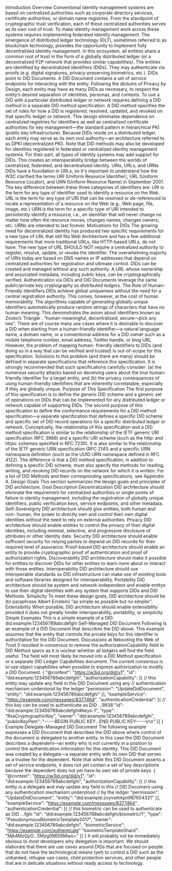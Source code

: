 Introduction Overview Conventional identity management systems are based on centralized authorities such as corporate directory services, certificate authorities, or domain name registries. From the standpoint of cryptographic trust verification, each of these centralized authorities serves as its own root of trust. To make identity management work across these systems requires implementing federated identity management. The emergence of distributed ledger technology (DLT), sometimes referred to as blockchain technology, provides the opportunity to implement fully decentralized identity management. In this ecosystem, all entities share a common root of trust in the form of a globally distributed ledger (or a decentralized P2P network that provides similar capabilities). The entities are identified by decentralized identifiers (DIDs). They may authenticate via proofs (e.g. digital signatures, privacy-preserving biometrics, etc.). DIDs point to DID Documents. A DID Document contains a set of service endpoints for interacting with the entity. Following the dictums of Privacy by Design, each entity may have as many DIDs as necessary, to respect the entity’s desired separation of identities, personas, and contexts. To use a DID with a particular distributed ledger or network requires defining a DID method in a separate DID method specification. A DID method specifies the set of rules for how a DID is registered, resolved, updated, and revoked on that specific ledger or network. This design eliminates dependence on centralized registries for identifiers as well as centralized certificate authorities for key management—the standard pattern in hierarchical PKI (public key infrastructure). Because DIDs reside on a distributed ledger, each entity may serve as its own root authority—an architecture referred to as DPKI (decentralized PKI). Note that DID methods may also be developed for identities registered in federated or centralized identity management systems. For their part, all types of identity systems may add support for DIDs. This creates an interoperability bridge between the worlds of centralized, federated, and decentralized identity. URIs, URLs, and URNs DIDs have a foundation in URLs, so it's important to understand how the W3C clarified the terms URI (Uniform Resource Identifier), URL (Uniform Resource Locator), and URN (Uniform Resource Name) in September 2001. The key difference between these three categories of identifiers are: URI is the term for any type of identifier used to identify a resource on the Web. URL is the term for any type of URI that can be resolved or de-referenced to locate a representation of a resource on the Web (e.g., Web page, file, image, etc.) URN is the term for a specific type of URI intended to persistently identify a resource, i.e., an identifier that will never change no matter how often the resource moves, changes names, changes owners, etc. URNs are intended to last forever. Motivations for DIDs The growing need for decentralized identity has produced two specific requirements for a new type of URL that still fits Web Architecture and has a few additional requirements that more traditional URLs, like HTTP-based URLs, do not have: The new type of URL SHOULD NOT require a centralized authority to register, resolve, update, or revoke the identifier. The overwhelming majority of URIs today are based on DNS names or IP addresses that depend on centralized authorities for registration and ultimate control. DIDs can be created and managed without any such authority. A URL whose ownership and associated metadata, including public keys, can be cryptographically verified. Authentication via DIDs and DID Documents leverage the same public/private key cryptography as distributed ledgers. The Role of Human-Friendly Identifiers DIDs achieve global uniqueness without the need for a central registration authority. This comes, however, at the cost of human memorability. The algorithms capable of generating globally unique identifiers automatically produce random strings of characters that have no human meaning. This demonstrates the axiom about identifiers known as Zooko’s Triangle : "human-meaningful, decentralized, secure—pick any two". There are of course many use cases where it is desirable to discover a DID when starting from a human-friendly identifier—a natural language name, a domain name, or a conventional address for a DID owner such as a mobile telephone number, email address, Twitter handle, or blog URL. However, the problem of mapping human- friendly identifiers to DIDs (and doing so in a way that can be verified and trusted) is out-of-scope for this specification. Solutions to this problem (and there are many) should be defined in separate specifications that reference this specification. It is strongly recommended that such specifications carefully consider: (a) the numerous security attacks based on deceiving users about the true human-friendly identifier for a target entity, and (b) the privacy consequences of using human-friendly identifiers that are inherently correlatable, especially if they are globally unique. Purpose of This Specification The first purpose of this specification is to define the generic DID scheme and a generic set of operations on DIDs that can be implemented for any distributed ledger or network capable of supporting DIDs. The second purpose of this specification to define the conformance requirements for a DID method specification—a separate specification that defines a specific DID scheme and specific set of DID record operations for a specific distributed ledger or network. Conceptually, the relationship of this specification and a DID method specification is similar to the relationship of the IETF generic URI specification (RFC 3986) and a specific URI scheme (such as the http: and https: schemes specified in RFC 7230). It is also similar to the relationship of the IETF generic URN specification (RFC 2141) and a specific URN namespace definition (such as the UUID URN namespace defined in RFC 4122). The difference is that a DID method specification, in addition to defining a specific DID scheme, must also specify the methods for reading, writing, and revoking DID records on the network for which it is written. For a list of DID Methods and their corresponding specifications, see Appendix A. Design Goals This section summarizes the design goals and principles of DID architecture. Goal Description Decentralization DID architecture should eliminate the requirement for centralized authorities or single points of failure in identity management, including the registration of globally unique identifiers, public verification keys, service endpoints, and other metadata. Self-Sovereignty DID architecture should give entities, both human and non- human, the power to directly own and control their own digital identities without the need to rely on external authorities. Privacy DID architecture should enable entities to control the privacy of their digital identities, including minimal, selective, and progressive disclosure of attributes or other identity data. Security DID architecture should enable sufficient security for relying parties to depend on DID records for their required level of assurance. Proof-based DID architecture should enable an entity to provide cryptographic proof of authentication and proof of authorization rights. Discoverability DID architecture should make it possible for entities to discover DIDs for other entities to learn more about or interact with those entities. Interoperability DID architecture should use interoperable standards so DID infrastructure can make use of existing tools and software libraries designed for interoperability. Portability DID architecture should be system and network-independent and enable entitys to use their digital identities with any system that supports DIDs and DID Methods. Simplicity To meet these design goals, DID architecture should be (to paraphrase Albert Einstein) "as simple as possible but no simpler". Extensibility When possible, DID architecture should enable extensibility provided it does not greatly hinder interoperability, portability, or simplicity. Simple Examples This is a simple example of a DID: did:example:123456789abcdefghi Self-Managed DID Document Following is an example of a DID Document that describes the DID above. This example assumes that the entity that controls the private keys for this identifier is authoritative for the DID Document. Discussions at Rebooting the Web of Trust 5 resulted in consensus to remove the authorizationCapability field to DID Method specs as it is unclear whether all ledgers will find the field useful. The field will most likely be moved into a DID Method specification or a separate DID Ledger Capabilities document. The current consensus is to use object capabilities when possible to express authorization to modify a DID Document. { "@context": "https://w3id.org/did/v1", "id": "did:example:123456789abcdefghi", "authorizationCapability": [{ // this entity may update any field in this DID Document using any // authentication mechanism understood by the ledger "permission": "UpdateDidDocument", "entity": "did:example:123456789abcdefghi" }], "exampleService": "https://example.com/messages/8377464", "authenticationCredential": [{ // this key can be used to authenticate as DID ...9938 "id": "did:example:123456789abcdefghi#keys-1", "type": "RsaCryptographicKey", "owner": "did:example:123456789abcdefghi", "publicKeyPem": "-----BEGIN PUBLIC KEY...END PUBLIC KEY-----\r\n" }] } Example Delegate-Managed DID Document The following example expresses a DID Document that describes the DID above where control of the document is delegated to another entity. In this case the DID Document describes a dependent—an entity who is not currently in a position to control the authentication information for this identity. This DID Document was created by a delegate—a separate entity with its own DID that serves as a trustee for the dependent. Note that while this DID Document asserts a set of service endpoints, it does not yet contain a set of key descriptions because the dependent does not yet have its own set of private keys. { "@context": "https://w3id.org/did/v1", "id": "did:example:123456789abcdefghi", "authorizationCapability": [{ // this entity is a delegate and may update any field in this // DID Document using any authentication mechanism understood // by the ledger "permission": "UpdateDidDocument", "entity": "did:example:zxyvwtrkpn987654321" }], "exampleService": "https://example.com/messages/8377464", "authenticationCredential": [{ // this biometric can be used to authenticate as DID ...fghi "id": "did:example:123456789abcdefghi/biometric/1", "type": "PseudonymousBiometricTemplate2017", "owner": "did:example:123456789abcdefghi", "biometricService": "https://example.com/authenticate" "biometricTemplateShard": "Mjk4MzQyO...5Mzg0MDI5Mwo=" }] } It will probably not be immediately obvious to most developers why delegation is important. We should elaborate that there are use cases around DIDs that are focused on people that do not have the technological means (yet) to control a DID such as the unbanked, refugee use cases, child protection services, and other people that are in delicate situations without ready access to technology.
